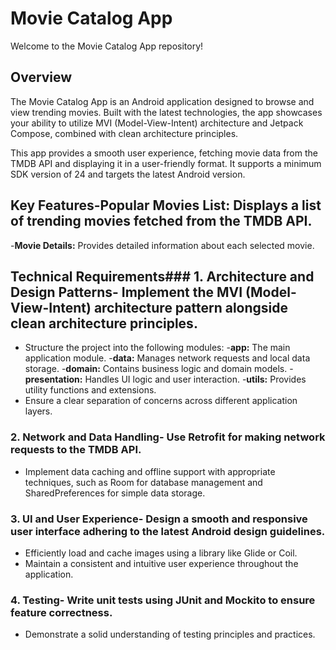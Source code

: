 # Movie Catalog App

Welcome to the Movie Catalog App repository!

## Overview

The Movie Catalog App is an Android application designed to browse and view trending movies. Built with the latest technologies, the app showcases your ability to utilize MVI (Model-View-Intent) architecture and Jetpack Compose, combined with clean architecture principles.

This app provides a smooth user experience, fetching movie data from the TMDB API and displaying it in a user-friendly format. It supports a minimum SDK version of 24 and targets the latest Android version.

## Key Features-**Popular Movies List:** Displays a list of trending movies fetched from the TMDB API.
-**Movie Details:** Provides detailed information about each selected movie.

## Technical Requirements### 1. Architecture and Design Patterns- Implement the MVI (Model-View-Intent) architecture pattern alongside clean architecture principles.
- Structure the project into the following modules:
  -**app:** The main application module.
  -**data:** Manages network requests and local data storage.
  -**domain:** Contains business logic and domain models.
  -**presentation:** Handles UI logic and user interaction.
  -**utils:** Provides utility functions and extensions.
- Ensure a clear separation of concerns across different application layers.

### 2. Network and Data Handling- Use Retrofit for making network requests to the TMDB API.
- Implement data caching and offline support with appropriate techniques, such as Room for database management and SharedPreferences for simple data storage.

### 3. UI and User Experience- Design a smooth and responsive user interface adhering to the latest Android design guidelines.
- Efficiently load and cache images using a library like Glide or Coil.
- Maintain a consistent and intuitive user experience throughout the application.

### 4. Testing- Write unit tests using JUnit and Mockito to ensure feature correctness.
- Demonstrate a solid understanding of testing principles and practices.
